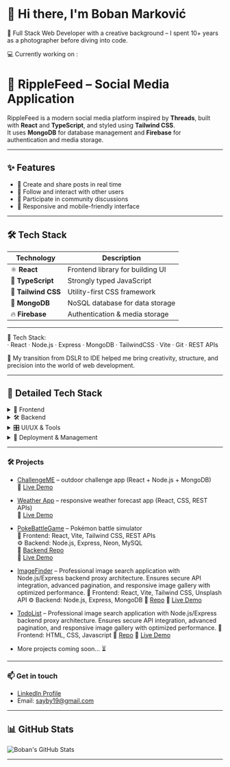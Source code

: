 # 👋 Hi there, I'm Boban Marković

🎯 Full Stack Web Developer with a creative background – I spent 10+ years as a photographer before diving into code.

💻 Currently working on :
# 🌊 RippleFeed – Social Media Application

RippleFeed is a modern social media platform inspired by **Threads**, built with **React** and **TypeScript**, and styled using **Tailwind CSS**.  
It uses **MongoDB** for database management and **Firebase** for authentication and media storage.

---

## ✨ Features

- 📝 Create and share posts in real time  
- 👥 Follow and interact with other users  
- 💬 Participate in community discussions  
- 📱 Responsive and mobile-friendly interface  

---

## 🛠 Tech Stack

| Technology | Description |
|------------|-------------|
| ⚛️ **React** | Frontend library for building UI |
| 📘 **TypeScript** | Strongly typed JavaScript |
| 🎨 **Tailwind CSS** | Utility-first CSS framework |
| 🍃 **MongoDB** | NoSQL database for data storage |
| 🔥 **Firebase** | Authentication & media storage |


---

🔧 Tech Stack:  
· React · Node.js · Express · MongoDB · TailwindCSS · Vite · Git · REST APIs

🚀 My transition from DSLR to IDE helped me bring creativity, structure, and precision into the world of web development.

---

## 🧰 Detailed Tech Stack

<details>
<summary>🎨 Frontend</summary>
  
- HTML5, CSS3, JavaScript (ES6+), TypeScript
- React, React Router
- Tailwind CSS
- Vite
  
</details>

<details>
<summary>🛠️ Backend</summary>
  
- Node.js, Express.js
- JWT Authentication
- MongoDB, MySQL, PostgreSQL
- Postman, Insomnia
- RestAPI
</details>

<details>
<summary> 🎛️ UI/UX & Tools</summary>
  
- Tailwind CSS, DaisyUI
- Figma, Excalidraw, Photoshop, Illustrator
  
</details>

<details>
<summary>🚀 Deployment & Management</summary>
  
- GitHub Pages, Netlify, Render
- Git
- Trello
  
</details>

---

### 🛠️ Projects
- [ChallengeME](https://github.com/MarkovicBob/f-challengeme) – outdoor challenge app (React + Node.js + MongoDB)  
  🔗 [Live Demo](https://challengemerpb.netlify.app/)

- [Weather App](https://github.com/MarkovicBob/weather-app) – responsive weather forecast app (React, CSS, REST APIs)  
  🔗 [Live Demo](https://skywatch2025.netlify.app/)

- [PokeBattleGame](https://github.com/MarkovicBob/GP-f-PokeBattleGame) – Pokémon battle simulator  
  🧩 Frontend: React, Vite, Tailwind CSS, REST APIs  
  ⚙️ Backend: Node.js, Express, Neon, MySQL  
  🔧 [Backend Repo](https://github.com/MarkovicBob/backend-pokebattlegame)  
  🔗 [Live Demo](https://pokebattlegame.netlify.app/)

- [ImageFinder]() – Professional image search application with Node.js/Express backend proxy architecture. Ensures secure API integration, advanced pagination, and responsive image gallery with optimized performance.
  🧩 Frontend: React, Vite, Tailwind CSS, Unsplash API
  ⚙️ Backend: Node.js, Express, MongoDB
  🔧 [Repo](https://github.com/MarkovicBob/ImageFinder) 
  🔗 [Live Demo](https://app.netlify.com/projects/imagefinder2025/overview)

- [TodoList]() – Professional image search application with Node.js/Express backend proxy architecture. Ensures secure API integration, advanced pagination, and responsive image gallery with optimized performance.
  🧩 Frontend: HTML, CSS, Javascript
  🔧 [Repo](https://github.com/MarkovicBob/TodoList)
  🔗 [Live Demo](https://todolistt2025.netlify.app/)
  
- More projects coming soon... ⏳

---

### 📫 Get in touch
- [LinkedIn Profile](https://www.linkedin.com/in/boban-markovic-b820b415a)  
- Email: sayby19@gmail.com

---

## 📊 GitHub Stats

![Boban's GitHub Stats](https://github-readme-stats.vercel.app/api?username=MarkovicBob&show_icons=true&theme=tokyonight&hide_border=true)

---

